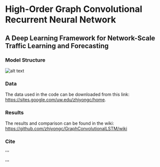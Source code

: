 # High-Order Graph Convolutional Recurrent Neural Network
## A Deep Learning Framework for Network-Scale Traffic Learning and Forecasting

### Model Structure
![alt text](https://github.com/zhiyongc/GraphConvolutionalLSTM/blob/master/Images/HGC-LSTM.png)

### Data 
The data used in the code can be downloaded from this link: https://sites.google.com/uw.edu/zhiyongc/home. 

### Results
The results and comparison can be found in the wiki: https://github.com/zhiyongc/GraphConvolutionalLSTM/wiki

### Cite
'''

'''


